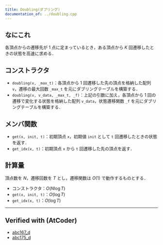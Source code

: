```yaml
---
title: Doubling(ダブリング)
documentation_of: ../doubling.cpp
---
```


## なにこれ
各頂点からの遷移先が $1$ 点に定まっているとき，ある頂点から $K$ 回遷移したときの状態を高速に求める．

## コンストラクタ
- `doubling(v, _max_t)`：各頂点から $1$ 回遷移した先の頂点を格納した配列 `v`，遷移の最大回数 `_max_t` を元にダブリングテーブルを構築する．
- `doubling(v, v_data, _max_t, _f)`：上記の引数に加え，各頂点から $1$ 回の遷移で変化する状態を格納した配列 `v_data`，状態遷移関数 `_f` を元にダブリングテーブルを構築する．

## メンバ関数
- `get(x, init, t)`：初期頂点 `x`，初期値 `init` として `t` 回遷移したときの状態を返す．
- `get_idx(x, t)`：初期頂点 `x` から `t` 回遷移した先の頂点を返す．

## 計算量
頂点数を $N$，遷移回数を $T$ とし，遷移関数は $O(1)$ で動作するものとする．
- コンストラクタ：$O(N \log T)$
- `get(x, init, t)`：$O(\log T)$
- `get_idx(x, t)`：$O(\log T)$

---

## Verified with (AtCoder)
- [abc167_d](https://atcoder.jp/contests/abc167/submissions/20642022)
- [abc175_d](https://atcoder.jp/contests/abc175/submissions/20641894)
